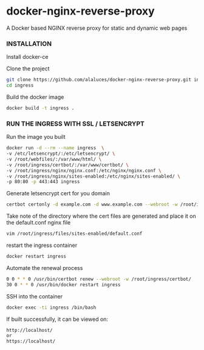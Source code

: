 # docker-nginx-reverse-proxy
A Docker based NGINX reverse proxy for static and dynamic web pages

### INSTALLATION
Install docker-ce

Clone the project
```sh
git clone https://github.com/alaluces/docker-nginx-reverse-proxy.git ingress
cd ingress
```
Build the docker image
```sh
docker build -t ingress .
```

### RUN THE INGRESS WITH SSL / LETSENCRYPT

Run the image you built
```sh
docker run -d --rm --name ingress  \
-v /etc/letsencrypt/:/etc/letsencrypt/ \
-v /root/webfiles/:/var/www/html/ \
-v /root/ingress/certbot/:/var/www/certbot/ \
-v /root/ingress/nginx/nginx.conf:/etc/nginx/nginx.conf \
-v /root/ingress/nginx/sites-enabled:/etc/nginx/sites-enabled/ \
-p 80:80 -p 443:443 ingress
```

Generate letsencrypt cert for you domain
```sh
certbot certonly -d example.com -d www.example.com --webroot -w /root/ingress/certbot/
```

Take note of the directory where the cert files are generated and
place it on the default.conf nginx file
```sh
vim /root/ingress/files/sites-enabled/default.conf
```

restart the ingress container
```sh
docker restart ingress
```

Automate the renewal process
```sh
0 0 * * 0 /usr/bin/certbot renew --webroot -w /root/ingress/certbot/
30 0 * * 0 /usr/bin/docker restart ingress
```

SSH into the container
```sh
docker exec -ti ingress /bin/bash
```

If built successfully, it can be viewed on:
```sh
http://localhost/
or
https://localhost/
```


